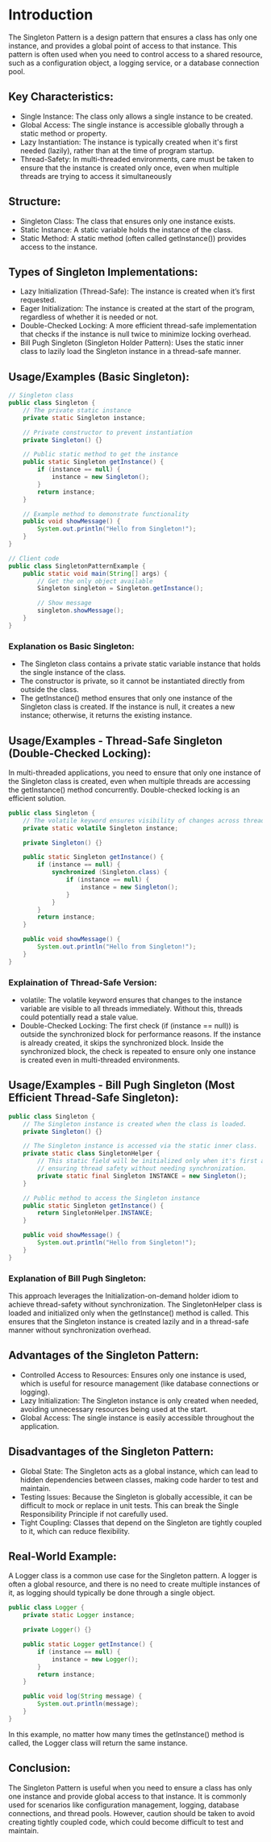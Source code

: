 # Introduction

The Singleton Pattern is a design pattern that ensures a class has only one instance, and provides a global point of access to that instance. This pattern is often used when you need to control access to a shared resource, such as a configuration object, a logging service, or a database connection pool.

## Key Characteristics:

- Single Instance: The class only allows a single instance to be created.
- Global Access: The single instance is accessible globally through a static method or property.
- Lazy Instantiation: The instance is typically created when it's first needed (lazily), rather than at the time of program startup.
- Thread-Safety: In multi-threaded environments, care must be taken to ensure that the instance is created only once, even when multiple threads are trying to access it simultaneously

## Structure:

- Singleton Class: The class that ensures only one instance exists.
- Static Instance: A static variable holds the instance of the class.
- Static Method: A static method (often called getInstance()) provides access to the instance.

## Types of Singleton Implementations:

- Lazy Initialization (Thread-Safe): The instance is created when it’s first requested.
- Eager Initialization: The instance is created at the start of the program, regardless of whether it is needed or not.
- Double-Checked Locking: A more efficient thread-safe implementation that checks if the instance is null twice to minimize locking overhead.
- Bill Pugh Singleton (Singleton Holder Pattern): Uses the static inner class to lazily load the Singleton instance in a thread-safe manner.

## Usage/Examples (Basic Singleton):

```java
// Singleton class
public class Singleton {
    // The private static instance
    private static Singleton instance;

    // Private constructor to prevent instantiation
    private Singleton() {}

    // Public static method to get the instance
    public static Singleton getInstance() {
        if (instance == null) {
            instance = new Singleton();
        }
        return instance;
    }

    // Example method to demonstrate functionality
    public void showMessage() {
        System.out.println("Hello from Singleton!");
    }
}

// Client code
public class SingletonPatternExample {
    public static void main(String[] args) {
        // Get the only object available
        Singleton singleton = Singleton.getInstance();

        // Show message
        singleton.showMessage();
    }
}
```

### Explanation os Basic Singleton:

- The Singleton class contains a private static variable instance that holds the single instance of the class.
- The constructor is private, so it cannot be instantiated directly from outside the class.
- The getInstance() method ensures that only one instance of the Singleton class is created. If the instance is null, it creates a new instance; otherwise, it returns the existing instance.

## Usage/Examples - Thread-Safe Singleton (Double-Checked Locking):

In multi-threaded applications, you need to ensure that only one instance of the Singleton class is created, even when multiple threads are accessing the getInstance() method concurrently. Double-checked locking is an efficient solution.

```java
public class Singleton {
    // The volatile keyword ensures visibility of changes across threads
    private static volatile Singleton instance;

    private Singleton() {}

    public static Singleton getInstance() {
        if (instance == null) {
            synchronized (Singleton.class) {
                if (instance == null) {
                    instance = new Singleton();
                }
            }
        }
        return instance;
    }

    public void showMessage() {
        System.out.println("Hello from Singleton!");
    }
}
```

### Explaination of Thread-Safe Version:

- volatile: The volatile keyword ensures that changes to the instance variable are visible to all threads immediately. Without this, threads could potentially read a stale value.
- Double-Checked Locking: The first check (if (instance == null)) is outside the synchronized block for performance reasons. If the instance is already created, it skips the synchronized block. Inside the synchronized block, the check is repeated to ensure only one instance is created even in multi-threaded environments.

## Usage/Examples - Bill Pugh Singleton (Most Efficient Thread-Safe Singleton):

```java
public class Singleton {
    // The Singleton instance is created when the class is loaded.
    private Singleton() {}

    // The Singleton instance is accessed via the static inner class.
    private static class SingletonHelper {
        // This static field will be initialized only when it's first accessed,
        // ensuring thread safety without needing synchronization.
        private static final Singleton INSTANCE = new Singleton();
    }

    // Public method to access the Singleton instance
    public static Singleton getInstance() {
        return SingletonHelper.INSTANCE;
    }

    public void showMessage() {
        System.out.println("Hello from Singleton!");
    }
}
```

### Explanation of Bill Pugh Singleton:

This approach leverages the Initialization-on-demand holder idiom to achieve thread-safety without synchronization.
The SingletonHelper class is loaded and initialized only when the getInstance() method is called. This ensures that the Singleton instance is created lazily and in a thread-safe manner without synchronization overhead.

## Advantages of the Singleton Pattern:

- Controlled Access to Resources: Ensures only one instance is used, which is useful for resource management (like database connections or logging).
- Lazy Initialization: The Singleton instance is only created when needed, avoiding unnecessary resources being used at the start.
- Global Access: The single instance is easily accessible throughout the application.

## Disadvantages of the Singleton Pattern:

- Global State: The Singleton acts as a global instance, which can lead to hidden dependencies between classes, making code harder to test and maintain.
- Testing Issues: Because the Singleton is globally accessible, it can be difficult to mock or replace in unit tests. This can break the Single Responsibility Principle if not carefully used.
- Tight Coupling: Classes that depend on the Singleton are tightly coupled to it, which can reduce flexibility.

## Real-World Example:

A Logger class is a common use case for the Singleton pattern. A logger is often a global resource, and there is no need to create multiple instances of it, as logging should typically be done through a single object.

```java
public class Logger {
    private static Logger instance;

    private Logger() {}

    public static Logger getInstance() {
        if (instance == null) {
            instance = new Logger();
        }
        return instance;
    }

    public void log(String message) {
        System.out.println(message);
    }
}
```

In this example, no matter how many times the getInstance() method is called, the Logger class will return the same instance.

## Conclusion:

The Singleton Pattern is useful when you need to ensure a class has only one instance and provide global access to that instance. It is commonly used for scenarios like configuration management, logging, database connections, and thread pools. However, caution should be taken to avoid creating tightly coupled code, which could become difficult to test and maintain.
